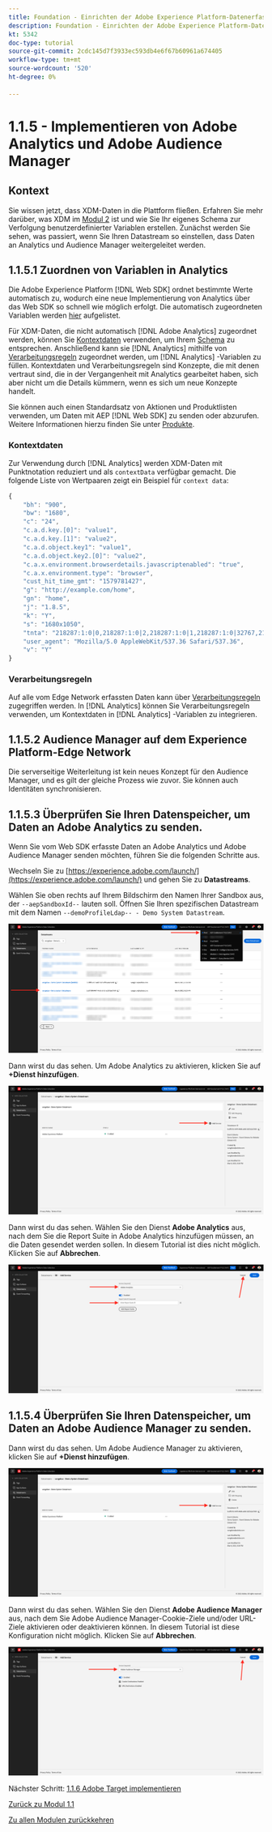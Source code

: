 ```yaml
---
title: Foundation - Einrichten der Adobe Experience Platform-Datenerfassung und der Web SDK-Erweiterung - Implementieren von Adobe Analytics und Adobe Audience Manager
description: Foundation - Einrichten der Adobe Experience Platform-Datenerfassung und der Web SDK-Erweiterung - Implementieren von Adobe Analytics und Adobe Audience Manager
kt: 5342
doc-type: tutorial
source-git-commit: 2cdc145d7f3933ec593db4e6f67b60961a674405
workflow-type: tm+mt
source-wordcount: '520'
ht-degree: 0%

---
```


# 1.1.5 - Implementieren von Adobe Analytics und Adobe Audience Manager

## Kontext

Sie wissen jetzt, dass XDM-Daten in die Plattform fließen. Erfahren Sie mehr darüber, was XDM im [Modul 2](./../module1.2/data-ingestion.md) ist und wie Sie Ihr eigenes Schema zur Verfolgung benutzerdefinierter Variablen erstellen. Zunächst werden Sie sehen, was passiert, wenn Sie Ihren Datastream so einstellen, dass Daten an Analytics und Audience Manager weitergeleitet werden.

## 1.1.5.1 Zuordnen von Variablen in Analytics

Die Adobe Experience Platform [!DNL Web SDK] ordnet bestimmte Werte automatisch zu, wodurch eine neue Implementierung von Analytics über das Web SDK so schnell wie möglich erfolgt. Die automatisch zugeordneten Variablen werden [hier](https://experienceleague.adobe.com/docs/experience-platform/edge/data-collection/adobe-analytics/automatically-mapped-vars.html#data-collection) aufgelistet.

Für XDM-Daten, die nicht automatisch [!DNL Adobe Analytics] zugeordnet werden, können Sie [Kontextdaten](https://experienceleague.adobe.com/docs/analytics/implementation/vars/page-vars/contextdata.html?lang=de) verwenden, um Ihrem [Schema](https://experienceleague.adobe.com/docs/experience-platform/xdm/schema/composition.html?lang=de) zu entsprechen. Anschließend kann sie [!DNL Analytics] mithilfe von [Verarbeitungsregeln](https://experienceleague.adobe.com/docs/analytics/admin/admin-tools/processing-rules/processing-rules-configuration/t-processing-rules.html) zugeordnet werden, um [!DNL Analytics] -Variablen zu füllen. Kontextdaten und Verarbeitungsregeln sind Konzepte, die mit denen vertraut sind, die in der Vergangenheit mit Analytics gearbeitet haben, sich aber nicht um die Details kümmern, wenn es sich um neue Konzepte handelt.

Sie können auch einen Standardsatz von Aktionen und Produktlisten verwenden, um Daten mit AEP [!DNL Web SDK] zu senden oder abzurufen. Weitere Informationen hierzu finden Sie unter [Produkte](https://experienceleague.adobe.com/docs/experience-platform/edge/data-collection/collect-commerce-data.html?lang=en#data-collection).

### Kontextdaten

Zur Verwendung durch [!DNL Analytics] werden XDM-Daten mit Punktnotation reduziert und als `contextData` verfügbar gemacht. Die folgende Liste von Wertpaaren zeigt ein Beispiel für `context data`:

```javascript
{
    "bh": "900",
    "bw": "1680",
    "c": "24",
    "c.a.d.key.[0]": "value1",
    "c.a.d.key.[1]": "value2",
    "c.a.d.object.key1": "value1",
    "c.a.d.object.key2.[0]": "value2",
    "c.a.x.environment.browserdetails.javascriptenabled": "true",
    "c.a.x.environment.type": "browser",
    "cust_hit_time_gmt": "1579781427",
    "g": "http://example.com/home",
    "gn": "home",
    "j": "1.8.5",
    "k": "Y",
    "s": "1680x1050",
    "tnta": "218287:1:0|0,218287:1:0|2,218287:1:0|1,218287:1:0|32767,218287:1:01,218287:1:0|0,218287:1:0|1,218287:1:0|0,218287:1:0|1",
    "user_agent": "Mozilla/5.0 AppleWebKit/537.36 Safari/537.36",
    "v": "Y"
}
```

### Verarbeitungsregeln

Auf alle vom Edge Network erfassten Daten kann über [Verarbeitungsregeln](https://experienceleague.adobe.com/docs/analytics/admin/admin-tools/processing-rules/processing-rules-configuration/t-processing-rules.html) zugegriffen werden. In [!DNL Analytics] können Sie Verarbeitungsregeln verwenden, um Kontextdaten in [!DNL Analytics] -Variablen zu integrieren.

## 1.1.5.2 Audience Manager auf dem Experience Platform-Edge Network

Die serverseitige Weiterleitung ist kein neues Konzept für den Audience Manager, und es gilt der gleiche Prozess wie zuvor. Sie können auch Identitäten synchronisieren.

## 1.1.5.3 Überprüfen Sie Ihren Datenspeicher, um Daten an Adobe Analytics zu senden.

Wenn Sie vom Web SDK erfasste Daten an Adobe Analytics und Adobe Audience Manager senden möchten, führen Sie die folgenden Schritte aus.

Wechseln Sie zu [https://experience.adobe.com/launch/](https://experience.adobe.com/launch/) und gehen Sie zu **Datastreams**.

Wählen Sie oben rechts auf Ihrem Bildschirm den Namen Ihrer Sandbox aus, der `--aepSandboxId--` lauten soll. Öffnen Sie Ihren spezifischen Datastream mit dem Namen `--demoProfileLdap-- - Demo System Datastream`.

![Klicken Sie auf das Symbol Edge-Konfiguration im linken Navigationsbereich](./images/edgeconfig1b.png)

Dann wirst du das sehen. Um Adobe Analytics zu aktivieren, klicken Sie auf **+Dienst hinzufügen**.

![AEP-Debugger](./images/aa2.png)

Dann wirst du das sehen. Wählen Sie den Dienst **Adobe Analytics** aus, nach dem Sie die Report Suite in Adobe Analytics hinzufügen müssen, an die Daten gesendet werden sollen. In diesem Tutorial ist dies nicht möglich. Klicken Sie auf **Abbrechen**.

![AEP-Debugger](./images/aa3.png)

## 1.1.5.4 Überprüfen Sie Ihren Datenspeicher, um Daten an Adobe Audience Manager zu senden.

Dann wirst du das sehen. Um Adobe Audience Manager zu aktivieren, klicken Sie auf **+Dienst hinzufügen**.

![AEP-Debugger](./images/aa2.png)

Dann wirst du das sehen. Wählen Sie den Dienst **Adobe Audience Manager** aus, nach dem Sie Adobe Audience Manager-Cookie-Ziele und/oder URL-Ziele aktivieren oder deaktivieren können. In diesem Tutorial ist diese Konfiguration nicht möglich. Klicken Sie auf **Abbrechen**.

![AEP-Debugger](./images/aam1.png)

Nächster Schritt: [1.1.6 Adobe Target implementieren](./ex6.md)

[Zurück zu Modul 1.1](./data-ingestion-launch-web-sdk.md)

[Zu allen Modulen zurückkehren](./../../../overview.md)

